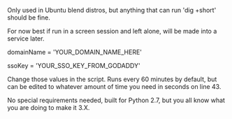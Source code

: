 
Only used in Ubuntu blend distros, but anything that can run 'dig +short' should be fine. 

For now best if run in a screen session and left alone, will be made into a service later.

domainName = 'YOUR_DOMAIN_NAME_HERE'

ssoKey = 'YOUR_SSO_KEY_FROM_GODADDY'

Change those values in the script. Runs every 60 minutes by default, but can be edited to whatever amount of time you need
in seconds on line 43.

No special requirements needed, built for Python 2.7, but you all know what you are doing to make it 3.X.
